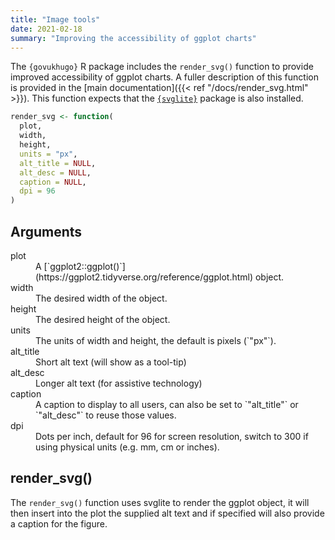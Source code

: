 ```yaml
---
title: "Image tools"
date: 2021-02-18
summary: "Improving the accessibility of ggplot charts"
---
```


The `{govukhugo}` R package includes the `render_svg()` function to provide improved accessibility of ggplot charts. A fuller description of this function is provided in the [main documentation]({{< ref "/docs/render_svg.html" >}}). This function expects that the [`{svglite}`](https://svglite.r-lib.org/) package is also installed.

```r
render_svg <- function(
  plot,
  width,
  height,
  units = "px",
  alt_title = NULL,
  alt_desc = NULL,
  caption = NULL,
  dpi = 96
)
```

## Arguments
<dl class="govuk-summary-list govuk-summary-list--no-border">
  <div class="govuk-summary-list__row">
    <dt class="govuk-summary-list__key">
      plot
    </dt>
    <dd class="govuk-summary-list__value">
      A [`ggplot2::ggplot()`](https://ggplot2.tidyverse.org/reference/ggplot.html) object.
    </dd>
  </div>
  <div class="govuk-summary-list__row">
    <dt class="govuk-summary-list__key">
      width
    </dt>
    <dd class="govuk-summary-list__value">
      The desired width of the object.
    </dd>
  </div>
  <div class="govuk-summary-list__row">
    <dt class="govuk-summary-list__key">
      height
    </dt>
    <dd class="govuk-summary-list__value">
      The desired height of the object.
    </dd>
  </div>
  <div class="govuk-summary-list__row">
    <dt class="govuk-summary-list__key">
      units
    </dt>
    <dd class="govuk-summary-list__value">
      The units of width and height, the default is pixels (`"px"`).
    </dd>
  </div>
  <div class="govuk-summary-list__row">
    <dt class="govuk-summary-list__key">
      alt_title
    </dt>
    <dd class="govuk-summary-list__value">
      Short alt text (will show as a tool-tip)
    </dd>
  </div>
  <div class="govuk-summary-list__row">
    <dt class="govuk-summary-list__key">
      alt_desc
    </dt>
    <dd class="govuk-summary-list__value">
      Longer alt text (for assistive technology)
    </dd>
  </div>
  <div class="govuk-summary-list__row">
    <dt class="govuk-summary-list__key">
      caption
    </dt>
    <dd class="govuk-summary-list__value">
      A caption to display to all users, can also be set to `"alt_title"` or `"alt_desc"` to reuse those values.
    </dd>
  </div>
  <div class="govuk-summary-list__row">
    <dt class="govuk-summary-list__key">
      dpi
    </dt>
    <dd class="govuk-summary-list__value">
      Dots per inch, default for 96 for screen resolution, switch to 300 if using physical units (e.g. mm, cm or inches).
    </dd>
  </div>
</dl>

## render_svg()
The `render_svg()` function uses svglite to render the ggplot object, it will then insert into the plot the supplied alt text and if specified will also provide a caption for the figure.